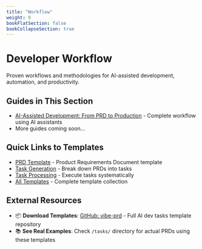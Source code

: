 ```yaml
---
title: "Workflow"
weight: 9
bookFlatSection: false
bookCollapseSection: true
---
```


# Developer Workflow

Proven workflows and methodologies for AI-assisted development, automation, and productivity.

## Guides in This Section

- [AI-Assisted Development: From PRD to Production](/docs/workflow/ai-development-workflow/) - Complete workflow using AI assistants
- More guides coming soon...

## Quick Links to Templates

- [PRD Template](/docs/templates/create-prd/) - Product Requirements Document template
- [Task Generation](/docs/templates/generate-tasks/) - Break down PRDs into tasks
- [Task Processing](/docs/templates/process-task-list/) - Execute tasks systematically
- [All Templates](/docs/templates/) - Complete template collection

## External Resources

- 📦 **Download Templates**: [GitHub: vibe-prd](https://github.com/jeremylongshore/vibe-prd) - Full AI dev tasks template repository
- 📚 **See Real Examples**: Check `/tasks/` directory for actual PRDs using these templates